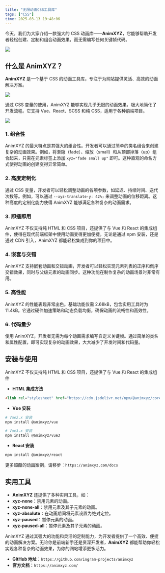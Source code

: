 ```yaml
---
title: "无限动画CSS工具库"
tags: ["CSS"]
time: 2025-03-13 19:48:06
---
```


今天，我们为大家介绍一款强大的 CSS 动画库——**AnimXYZ**，它能够帮助开发者轻松创建、定制和组合动画效果，而无需编写任何关键帧代码。

<img src="/images/03.gif">

## 什么是 AnimXYZ？

**AnimXYZ** 是一个基于 CSS 的动画工具库，专注于为网站提供灵活、高效的动画解决方案。

<img src="/images/24.webp">

通过 CSS 变量的使用，AnimXYZ 能够实现几乎无限的动画效果，极大地简化了开发流程。它支持 Vue、React、SCSS 和纯 CSS，适用于各种前端项目。

<img src="/images/25.webp">

### 1\. 组合性

AnimXYZ 的最大特点是其强大的组合性。开发者可以通过简单的类名组合来创建复杂的动画效果。例如，将渐隐（fade）、缩放（small）和从顶部掉落（up）组合起来，只需在元素标签上添加 `xyz="fade small up"` 即可。这种直观的命名方式使得动画的创建变得异常简单。

### 2\. 高度定制化

通过 CSS 变量，开发者可以轻松调整动画的各项参数，如延迟、持续时间、迭代次数等。例如，可以通过 `--xyz-translate-y: 42%;` 来调整动画的位移距离。这种高度的定制化能力使得 AnimXYZ 能够满足各种复杂的动画需求。

### 3\. 即插即用

AnimXYZ 不仅支持纯 HTML 和 CSS 项目，还提供了与 Vue 和 React 的集成组件，使得在现代前端框架中使用动画变得更加便捷。无论是通过 npm 安装，还是通过 CDN 引入，AnimXYZ 都能轻松集成到你的项目中。

### 4\. 嵌套与交错

AnimXYZ 支持嵌套动画和交错动画，开发者可以轻松实现元素列表的正序和倒序交错效果，同时与父级元素的动画同步。这种功能在制作复杂的动画场景时非常有用。

### 5\. 高性能

AnimXYZ 的性能表现非常出色。基础功能仅需 2.68kB，包含实用工具时为 11.4kB。它通过硬件加速策略和动态负载均衡，确保动画的流畅性和高效性。

### 6\. 代码量少

使用 AnimXYZ，开发者无需为每个动画需求编写自定义关键帧。通过简单的类名和属性配置，即可实现复杂的动画效果，大大减少了开发时间和代码量。

## 安装与使用

AnimXYZ 不仅支持纯 HTML 和 CSS 项目，还提供了与 Vue 和 React 的集成组件

- **HTML 集成方法**

```html
<link rel="stylesheet" href="https://cdn.jsdelivr.net/npm/@animxyz/core" />
```

- **Vue 安装**

```sh
# Vue2.x 安装
npm install @animxyz/vue

# Vue3.x 安装
npm install @animxyz/vue3
```

- **React 安装**

```sh
npm install @animxyz/react
```

更多超酷的动画案例，请移步：`https://animxyz.com/docs`

## 实用工具

- **AnimXYZ** 还提供了多种实用工具，如：
- **xyz-none**：禁用元素的动画。
- **xyz-none-all**：禁用元素及其子元素的动画。
- **xyz-absolute**：在动画期间将元素设置为绝对定位。
- **xyz-paused**：暂停元素的动画。
- **xyz-paused-all**：暂停元素及其子元素的动画。

AnimXYZ 通过其强大的功能和灵活的定制能力，为开发者提供了一个高效、便捷的动画解决方案。无论你是前端新手还是资深开发者，**AnimXYZ** 都能帮助你轻松实现各种复杂的动画效果，为你的网站增添更多活力。

- **GitHub 地址**：`https://github.com/ingram-projects/animxyz`
- **官方文档**：`https://animxyz.com/`
